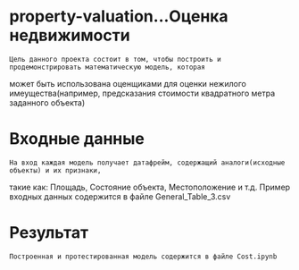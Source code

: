 # property-valuation...Оценка недвижимости

    Цель данного проекта состоит в том, чтобы построить и продемонстрировать математическую модель, которая
  может быть использована оценщиками для оценки нежилого имеущества(например, предсказания стоимости
  квадратного метра заданного объекта)
 
 # Входные данные
  
    На вход каждая модель получает датафрейм, содержащий аналоги(исходные объекты) и их признаки,
   такие как: Площадь, Состояние объекта, Местоположение и т.д.
   Пример входных данных содержится в файле General_Table_3.csv
  
  # Результат
    
    Построенная и протестированная модель содержится в файле Cost.ipynb
   
    
    
  
